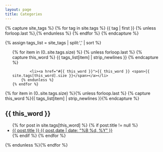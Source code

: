 ```yaml
---
layout: page
title: Categories
---
```


{% capture site_tags %}
	{% for tag in site.tags %}
		{{ tag | first }}
		{% unless forloop.last %},{% endunless %}
	{% endfor %}
{% endcapture %}

{% assign tags_list = site_tags | split:',' | sort %}

<ul class="tag-box inline">
	{% for item in (0..site.tags.size) %}
		{% unless forloop.last %}
    		{% capture this_word %}
    			{{ tags_list[item] | strip_newlines }}
    		{% endcapture %}
    
    		<li><a href="#{{ this_word }}">{{ this_word }} <span>{{ site.tags[this_word].size }}</span></a></li>
  		{% endunless %}
  	{% endfor %}
</ul>


{% for item in (0..site.tags.size) %}{% unless forloop.last %}
  {% capture this_word %}{{ tags_list[item] | strip_newlines }}{% endcapture %}
  <h2 id="{{ this_word }}">{{ this_word }}</h2>
  <ul class="post-list">
  {% for post in site.tags[this_word] %}
  {% if post.title != null %}
	<li>
		<article>
			<a href="{{ post.url }}">{{ post.title }} <span class="entry-date"><time datetime="{{ post.date | date_to_xmlschema }}">{{ post.date | date: "%B %d, %Y" }}</time></span></a>
		</article>
	</li>
  {% endif %}
  {% endfor %}
  </ul>
{% endunless %}{% endfor %}
